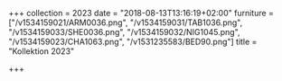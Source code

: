 +++
collection = 2023
date = "2018-08-13T13:16:19+02:00"
furniture = ["/v1534159021/ARM0036.png", "/v1534159031/TAB1036.png", "/v1534159033/SHE0036.png", "/v1534159032/NIG1045.png", "/v1534159023/CHA1063.png", "/v1531235583/BED90.png"]
title = "Kollektion 2023"

+++
